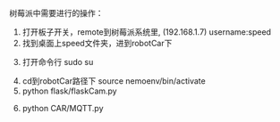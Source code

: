 树莓派中需要进行的操作：
1. 打开板子开关，remote到树莓派系统里, (192.168.1.7) username:speed 
2. 找到桌面上speed文件夹，进到robotCar下
<!-- 切换到root账户 -->
3. 打开命令行 sudo su 
<!-- 切换到nemoenv这个虚拟环境下，这里面已经装好了我们需要的包 -->
4. cd到robotCar路径下 source nemoenv/bin/activate 
5. python flask/flaskCam.py 
<!-- 在你的笔记本打开你的浏览器访问http://192.168.1.7:5000/video_feed可以看到视频了 -->
<!-- 启动mqtt server并且订阅信息和执行相应的运动行为 -->
6. python CAR/MQTT.py